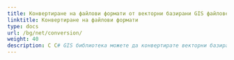 ```yaml
---
title: Конвертиране на файлови формати от векторни базирани GIS файлове в C#
linktitle: Конвертиране на файлови формати
type: docs
url: /bg/net/conversion/
weight: 40
description: С C# GIS библиотека можете да конвертирате векторни базирани GIS файлове в CSV, GeoJSON, GPX, KML, Shapefile, SHP, TopoJSON, GDB и други формати.
---
```

